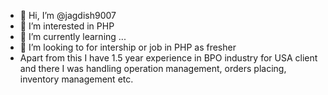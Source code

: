 - 👋 Hi, I’m @jagdish9007
- 👀 I’m interested in PHP
- 🌱 I’m currently learning ...
- 💞️ I’m looking to for intership or job in PHP as fresher
-  Apart from this I have 1.5 year experience in BPO industry for USA client and there I was handling operation management, orders placing, inventory management etc.


<!---
jagdish9007/jagdish9007 is a ✨ special ✨ repository because its `README.md` (this file) appears on your GitHub profile.
You can click the Preview link to take a look at your changes.
--->
